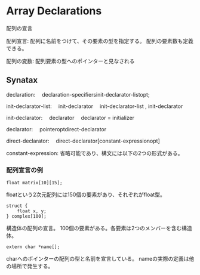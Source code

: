 # Array Declarations
配列の宣言

配列宣言:
配列に名前をつけて、その要素の型を指定する。
配列の要素数も定義できる。

配列の変数:
配列要素の型へのポインターと見なされる


## Synatax

declaration:
 declaration-specifiersinit-declarator-listopt;

init-declarator-list:
 init-declarator
 init-declarator-list , init-declarator

init-declarator:
 declarator
 declarator = initializer

declarator:
 pointeroptdirect-declarator

direct-declarator:
 direct-declarator[constant-expressionopt]


constant-expression:
省略可能であり、構文には以下の2つの形式がある。


### 配列宣言の例
```lang:c
float matrix[10][15];
```
floatという2次元配列には150個の要素があり、それぞれがfloat型。

```lang:c
struct {
    float x, y;
} complex[100];
```
構造体の配列の宣言。
100個の要素がある。各要素は2つのメンバーを含む構造体。

```lang:c
extern char *name[];
```
charへのポインターの配列の型と名前を宣言している。
nameの実際の定義は他の場所で発生する。

